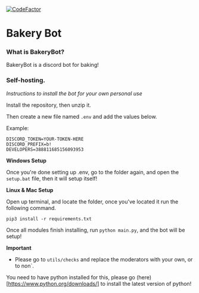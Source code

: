 [![CodeFactor](https://www.codefactor.io/repository/github/q7n/Bakery/badge)](https://www.codefactor.io/repository/github/q7n/Bakery)

# Bakery Bot


### What is BakeryBot?

BakeryBot is a discord bot for baking!

### Self-hosting.

*Instructions to install the bot for your own personal use*

Install the repository, then unzip it.

Then create a new file named `.env` and add the values below.

Example:
```
DISCORD_TOKEN=YOUR-TOKEN-HERE
DISCORD_PREFIX=b!
DEVELOPERS=388811685156093953
```

**Windows Setup**

Once you're done setting up .env, go to the folder again, and open the `setup.bat` file, then it will setup itself!

**Linux & Mac Setup**

Open up terminal, and locate the folder, once you've located it run the following command.

`pip3 install -r requirements.txt`

Once all modules finish installing, run `python main.py`, and the bot will be setup!

**Important**

- Please go to `utils/checks` and replace the moderators with your own, or to non`.

You need to have python installed for this, please go (here)[https://www.python.org/downloads/] to install the latest version of python!








